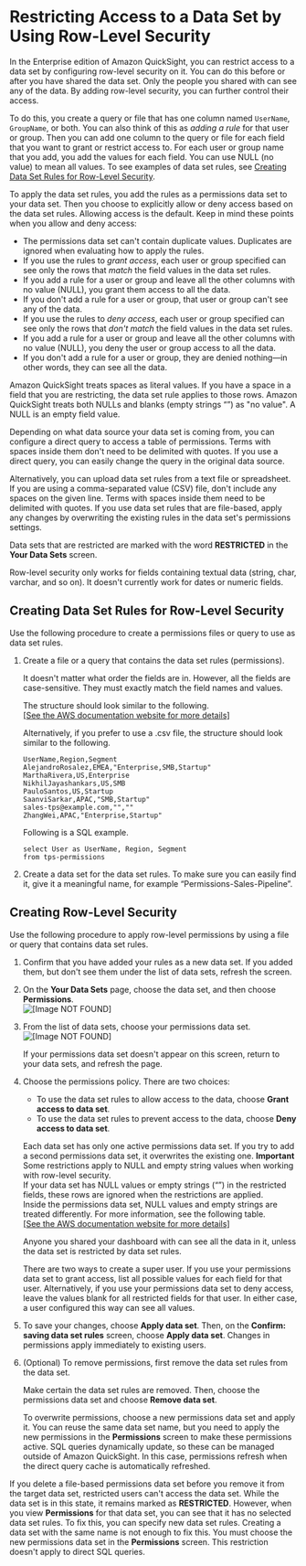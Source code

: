 # Restricting Access to a Data Set by Using Row\-Level Security<a name="restrict-access-to-a-data-set-using-row-level-security"></a>

In the Enterprise edition of Amazon QuickSight, you can restrict access to a data set by configuring row\-level security on it\. You can do this before or after you have shared the data set\. Only the people you shared with can see any of the data\. By adding row\-level security, you can further control their access\.

To do this, you create a query or file that has one column named `UserName`, `GroupName`, or both\. You can also think of this as *adding a rule* for that user or group\. Then you can add one column to the query or file for each field that you want to grant or restrict access to\. For each user or group name that you add, you add the values for each field\. You can use NULL \(no value\) to mean all values\. To see examples of data set rules, see [Creating Data Set Rules for Row\-Level Security](#create-data-set-rules-for-row-level-security)\.

To apply the data set rules, you add the rules as a permissions data set to your data set\. Then you choose to explicitly allow or deny access based on the data set rules\. Allowing access is the default\. Keep in mind these points when you allow and deny access:
+ The permissions data set can't contain duplicate values\. Duplicates are ignored when evaluating how to apply the rules\.
+ If you use the rules to *grant access*, each user or group specified can see only the rows that *match* the field values in the data set rules\. 
+ If you add a rule for a user or group and leave all the other columns with no value \(NULL\), you grant them access to all the data\. 
+ If you don't add a rule for a user or group, that user or group can't see any of the data\. 
+ If you use the rules to *deny access*, each user or group specified can see only the rows that *don't match* the field values in the data set rules\. 
+ If you add a rule for a user or group and leave all the other columns with no value \(NULL\), you deny the user or group access to all the data\.
+ If you don't add a rule for a user or group, they are denied nothing—in other words, they can see all the data\. 

Amazon QuickSight treats spaces as literal values\. If you have a space in a field that you are restricting, the data set rule applies to those rows\. Amazon QuickSight treats both NULLs and blanks \(empty strings “”\) as "no value"\. A NULL is an empty field value\. 

Depending on what data source your data set is coming from, you can configure a direct query to access a table of permissions\. Terms with spaces inside them don't need to be delimited with quotes\. If you use a direct query, you can easily change the query in the original data source\. 

Alternatively, you can upload data set rules from a text file or spreadsheet\. If you are using a comma\-separated value \(CSV\) file, don't include any spaces on the given line\. Terms with spaces inside them need to be delimited with quotes\. If you use data set rules that are file\-based, apply any changes by overwriting the existing rules in the data set's permissions settings\.

Data sets that are restricted are marked with the word **RESTRICTED** in the **Your Data Sets** screen\.

Row\-level security only works for fields containing textual data \(string, char, varchar, and so on\)\. It doesn't currently work for dates or numeric fields\. 

## Creating Data Set Rules for Row\-Level Security<a name="create-data-set-rules-for-row-level-security"></a>

Use the following procedure to create a permissions files or query to use as data set rules\.

1. Create a file or a query that contains the data set rules \(permissions\)\. 

   It doesn't matter what order the fields are in\. However, all the fields are case\-sensitive\. They must exactly match the field names and values\. 

   The structure should look similar to the following\.     
[\[See the AWS documentation website for more details\]](http://docs.aws.amazon.com/quicksight/latest/user/restrict-access-to-a-data-set-using-row-level-security.html)

   Alternatively, if you prefer to use a \.csv file, the structure should look similar to the following\.

   ```
   UserName,Region,Segment
   AlejandroRosalez,EMEA,"Enterprise,SMB,Startup"
   MarthaRivera,US,Enterprise
   NikhilJayashankars,US,SMB
   PauloSantos,US,Startup
   SaanviSarkar,APAC,"SMB,Startup"
   sales-tps@example.com,"",""
   ZhangWei,APAC,"Enterprise,Startup"
   ```

   Following is a SQL example\.

   ```
   select User as UserName, Region, Segment
   from tps-permissions
   ```

1. Create a data set for the data set rules\. To make sure you can easily find it, give it a meaningful name, for example “Permissions\-Sales\-Pipeline”\.

## Creating Row\-Level Security<a name="create-row-level-security"></a>

Use the following procedure to apply row\-level permissions by using a file or query that contains data set rules\.

1. Confirm that you have added your rules as a new data set\. If you added them, but don't see them under the list of data sets, refresh the screen\.

1. On the **Your Data Sets** page, choose the data set, and then choose **Permissions**\.  
![\[Image NOT FOUND\]](http://docs.aws.amazon.com/quicksight/latest/user/images/data-set-permissions.png)

1. From the list of data sets, choose your permissions data set\.   
![\[Image NOT FOUND\]](http://docs.aws.amazon.com/quicksight/latest/user/images/data-set-rules.png)

   If your permissions data set doesn't appear on this screen, return to your data sets, and refresh the page\.

1. Choose the permissions policy\. There are two choices: 
   + To use the data set rules to allow access to the data, choose **Grant access to data set**\.
   + To use the data set rules to prevent access to the data, choose **Deny access to data set**\.

   Each data set has only one active permissions data set\. If you try to add a second permissions data set, it overwrites the existing one\.
**Important**  
Some restrictions apply to NULL and empty string values when working with row\-level security\.   
If your data set has NULL values or empty strings \(“”\) in the restricted fields, these rows are ignored when the restrictions are applied\.   
Inside the permissions data set, NULL values and empty strings are treated differently\. For more information, see the following table\.    
[\[See the AWS documentation website for more details\]](http://docs.aws.amazon.com/quicksight/latest/user/restrict-access-to-a-data-set-using-row-level-security.html)

   Anyone you shared your dashboard with can see all the data in it, unless the data set is restricted by data set rules\. 

   There are two ways to create a super user\. If you use your permissions data set to grant access, list all possible values for each field for that user\. Alternatively, if you use your permissions data set to deny access, leave the values blank for all restricted fields for that user\. In either case, a user configured this way can see all values\. 

1. To save your changes, choose **Apply data set**\. Then, on the **Confirm: saving data set rules** screen, choose **Apply data set**\. Changes in permissions apply immediately to existing users\. 

1. \(Optional\) To remove permissions, first remove the data set rules from the data set\. 

   Make certain the data set rules are removed\. Then, choose the permissions data set and choose **Remove data set**\.

   To overwrite permissions, choose a new permissions data set and apply it\. You can reuse the same data set name, but you need to apply the new permissions in the **Permissions** screen to make these permissions active\. SQL queries dynamically update, so these can be managed outside of Amazon QuickSight\. In this case, permissions refresh when the direct query cache is automatically refreshed\.

If you delete a file\-based permissions data set before you remove it from the target data set, restricted users can't access the data set\. While the data set is in this state, it remains marked as **RESTRICTED**\. However, when you view **Permissions** for that data set, you can see that it has no selected data set rules\. To fix this, you can specify new data set rules\. Creating a data set with the same name is not enough to fix this\. You must choose the new permissions data set in the **Permissions** screen\. This restriction doesn't apply to direct SQL queries\.